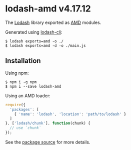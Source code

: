 # lodash-amd v4.17.12

The [Lodash](https://lodash.com/) library exported as [AMD](https://github.com/amdjs/amdjs-api/wiki/AMD) modules.

Generated using [lodash-cli](https://www.npmjs.com/package/lodash-cli):
```shell
$ lodash exports=amd -o ./
$ lodash exports=amd -d -o ./main.js
```

## Installation

Using npm:
```shell
$ npm i -g npm
$ npm i --save lodash-amd
```

Using an AMD loader:
```js
require({
  'packages': [
    { 'name': 'lodash', 'location': 'path/to/lodash' }
  ]
}, ['lodash/chunk'], function(chunk) {
  // use `chunk`
});
```

See the [package source](https://github.com/lodash/lodash/tree/4.17.12-amd) for more details.
